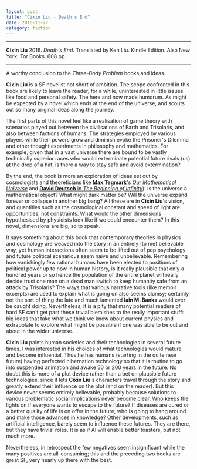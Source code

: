 ```yaml
---
layout: post
title: "Cixin Liu - Death's End"
date: 2016-11-27
category: fiction
---
```


***
<b>Cixin Liu</b> 2016. _Death's End_. Translated by Ken Liu. Kindle Edition.  Also New York: Tor Books. 608 pp.

***


A worthy conclusion to the _Three-Body Problem_ books and ideas.

**Cixin Liu** is a SF novelist not short of ambition.  The scope confronted in this book are likely to leave the reader, for a while, uninterested in little issues like food and personal safety.  The here and now made humdrum.  As might be expected by a novel which ends at the end of the universe, and scouts out so many original ideas along the journey.  

The first parts of this novel feel like a realisation of game theory with scenarios played out between the civilisations of Earth and Trisolaris, and also between factions of humans.  The strategies employed by various players while their powers grow and diminish evoke the Prisoner's Dilemma and other thought experiments in philosophy and mathematics.  For example, given that in a vast universe there are bound to be vastly technically superior races who would exterminate potential future rivals (us) at the drop of a hat, is there a way to stay safe and avoid extermination?    

By the end, the book is more an exploration of ideas set out by cosmologists and theoreticians like [**Max Tegmark**'s _Our Mathematical Universe_](http://space.mit.edu/home/tegmark/mathematical.html) and [**David Deutsch** in _The Beginning of Infinity_](http://timeteam.github.io/physics%20and%20mathematics/philosophy/2014/12/12/The-Beginning-of-Infinity.html)): Is the universe a mathematical object?  What might dark matter be?  Will the universe expand forever or collapse in another big bang?   All these are in **Cixin Liu**'s vision, and quantities such as the cosmological constant and speed of light are opportunities, not constraints. What would the other dimensions hypothesised by physicists look like if we could encounter them? In this novel, dimensions are big, so to speak. 

It says something about this book that contemporary theories in physics and cosmology are weaved into the story in an entirely (to me) believable way, yet human interactions often seem to be lifted out of pop psychology and future political scenarious seem naïve and unbelievable.  Remembering how vanishingly few rational humans have been elected to positions of political power up to now in human history, is it really plausible that only a hundred years or so hence the population of the entire planet will really decide trust one man on a dead man switch to keep humanity safe from an attack by Trisolaris? The ways that various narrative tools (like memoir excerpts) are used to explain what is going on also seems clumsy; certainly not the sort of thing the late and much lamented **Iain M. Banks** would ever be caught doing.  Nevertheless, it is a pity that many potential readers of hard SF can't get past these trivial blemishes to the really important stuff: big ideas that take what we think we know about current physics and extrapolate to explore what might be possible if one was able to be out and about in the wider universe.

**Cixin Liu** paints human societies and their technologies in several future times.  I was interested in his choices of what technologies would mature and become influential.  Thus he has humans (starting in the quite near future) having perfected hibernation technology so that it is routine to go into suspended animation and awake 50 or 200 years in the future.  No doubt this is more of a plot device rather than a bet on plausible future technologies, since it lets **Cixin Liu**'s characters travel through the story and greatly extend their influence on the plot (and on the reader).  But this device never seems entirely believable, probably because solutions to various problematic social implications never become clear. Who keeps the lights on if everyone wants to escape to the future? If diseases are cured or a better quality of life is on offer in the future, who is going to hang around and make those advances in knowledge?  Other developments, such as artificial intelligence, barely seem to influence these futures.  They are there, but they have trivial roles.  It is as if AI will enable better toasters, but not much more.

Nevertheless, in retrospect the few negatives seem insignificant while the many positives are all-consuming; this and the preceding two books are great SF, very nearly up there with the best.




